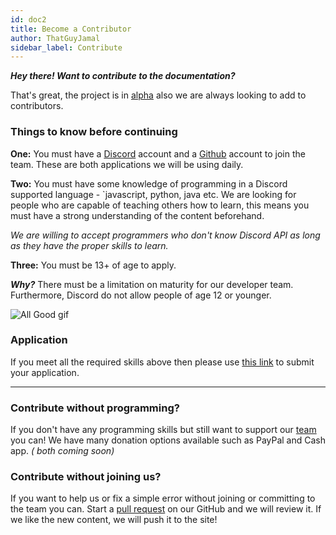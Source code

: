 ```yaml
---
id: doc2
title: Become a Contributor
author: ThatGuyJamal
sidebar_label: Contribute
---
```


**_Hey there! Want to contribute to the documentation?_**

That's great, the project is in [alpha](/blog/2021/03/04/Alpha) also we are always looking to add to contributors.

### Things to know before continuing

**One:** You must have a [Discord](https://discord.com/) account and a [Github](https://github.com/) account to join the team. These are both applications we will be using daily.

**Two:** You must have some knowledge of programming in a Discord supported language - `javascript, python, java etc. We are looking for people who are capable of teaching others how to learn, this means you must have a strong understanding of the content beforehand.

_We are willing to accept programmers who don't know Discord API as long as they have the proper skills to learn._

**Three:** You must be 13+ of age to apply.

**_Why?_** There must be a limitation on maturity for our developer team. Furthermore, Discord do not allow people of age 12 or younger.

![All Good gif](https://media.giphy.com/media/S3J9D4Rdaw3E7r2qTi/giphy.gif)

### Application

If you meet all the required skills above then please use [this link](https://docs.google.com/forms/d/e/1FAIpQLSc7q793criDsaW1FyDOqU9QYJlKdh9ei-jNLEMOzS-bs1ZKEw/viewform?usp=sf_link) to submit your application.

---

### Contribute without programming?

If you don't have any programming skills but still want to support our [team](/team) you can! We have many donation options available such as PayPal and Cash app. _( both coming soon)_

### Contribute without joining us?

If you want to help us or fix a simple error without joining or committing to the team you can. Start a [pull request](https://github.com/DeepWebDevelopers/discord-bot-guide/pulls) on our GitHub and we will review it. If we like the new content, we will push it to the site!
